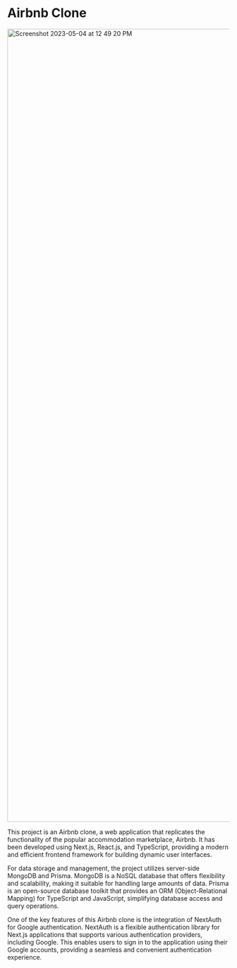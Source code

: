 # Airbnb Clone 

<img width="1792" alt="Screenshot 2023-05-04 at 12 49 20 PM" src="https://user-images.githubusercontent.com/48850851/236168043-145d47b7-96e9-410f-aa22-4c1d278311ef.png">

This project is an Airbnb clone, a web application that replicates the functionality of the popular accommodation marketplace, Airbnb. 
It has been developed using Next.js, React.js, and TypeScript, providing a modern and efficient frontend framework for building dynamic user interfaces.

For data storage and management, the project utilizes server-side MongoDB and Prisma. MongoDB is a NoSQL database that offers flexibility and scalability, 
making it suitable for handling large amounts of data. Prisma is an open-source database toolkit that provides an ORM (Object-Relational Mapping) for 
TypeScript and JavaScript, simplifying database access and query operations.

One of the key features of this Airbnb clone is the integration of NextAuth for Google authentication. 
NextAuth is a flexible authentication library for Next.js applications that supports various authentication providers, 
including Google. This enables users to sign in to the application using their Google accounts, providing a seamless and convenient authentication experience.
